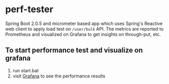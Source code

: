 # perf-tester

Spring Boot 2.0.5 and micrometer based app which uses Spring's Reactive web client to apply load test on `/user/bulk` API. The metrics are reported to Prometheus and visualized on Grafana to get insights on through-put, etc.

## To start performance test and visualize on grafana
1. run start.bat
1. visit [Grafana](http://localhost:3000/d/lblq4y0ik/perf-tester?orgId=1&from=now-5m&to=now) to see the performance results
